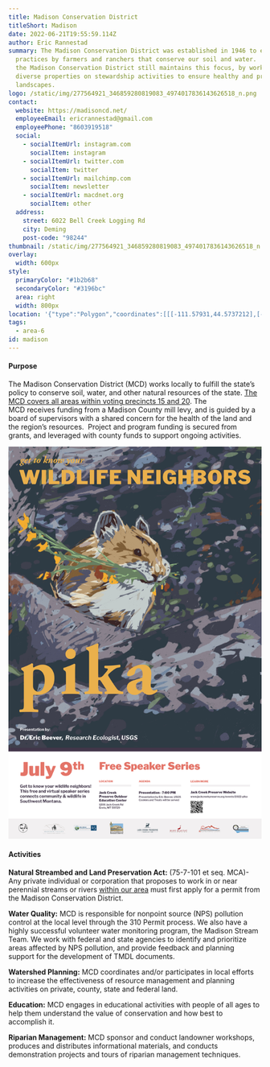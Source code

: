 ```yaml
---
title: Madison Conservation District
titleShort: Madison
date: 2022-06-21T19:55:59.114Z
author: Eric Rannestad
summary: The Madison Conservation District was established in 1946 to encourage
  practices by farmers and ranchers that conserve our soil and water.  Today,
  the Madison Conservation District still maintains this focus, by working with
  diverse properties on stewardship activities to ensure healthy and productive
  landscapes.
logo: /static/img/277564921_346859280819083_4974017836143626518_n.png
contact:
  website: https://madisoncd.net/
  employeeEmail: ericrannestad@gmail.com
  employeePhone: "8603919518"
  social:
    - socialItemUrl: instagram.com
      socialItem: instagram
    - socialItemUrl: twitter.com
      socialItem: twitter
    - socialItemUrl: mailchimp.com
      socialItem: newsletter
    - socialItemUrl: macdnet.org
      socialItem: other
  address:
    street: 6022 Bell Creek Logging Rd
    city: Deming
    post-code: "98244"
thumbnail: /static/img/277564921_346859280819083_4974017836143626518_n.png
overlay:
  width: 600px
style:
  primaryColor: "#1b2b68"
  secondaryColor: "#3196bc"
  area: right
  width: 800px
location: '{"type":"Polygon","coordinates":[[[-111.57931,44.5737212],[-111.5957551,45.4620952],[-112.5121553,45.4597323],[-112.4570578,44.4694597],[-111.9110031,44.5543936],[-111.57931,44.5737212]]]}'
tags:
  - area-6
id: madison
---
```

#### Purpose

The Madison Conservation District (MCD) works locally to fulfill the state’s policy to conserve soil, water, and other natural resources of the state. [The MCD covers all areas within voting precincts 15 and 20](https://madisoncd.net/wp-content/uploads/2013/02/CDBoundary.pdf). The MCD receives funding from a Madison County mill levy, and is guided by a board of supervisors with a shared concern for the health of the land and the region’s resources.  Project and program funding is secured from grants, and leveraged with county funds to support ongoing activities.

![](/static/img/wildlife-speakers-posters_final_digital4-1-.jpg)

#### Activities

**Natural Streambed and Land Preservation Act:** (75-7-101 et seq. MCA)- Any private individual or corporation that proposes to work in or near perennial streams or rivers [within our area](https://madisoncd.net/wp-content/uploads/2013/02/CDBoundary.pdf) must first apply for a permit from the Madison Conservation District.

**Water Quality:** MCD is responsible for nonpoint source (NPS) pollution control at the local level through the 310 Permit process. We also have a highly successful volunteer water monitoring program, the Madison Stream Team. We work with federal and state agencies to identify and prioritize areas affected by NPS pollution, and provide feedback and planning support for the development of TMDL documents.

**Watershed Planning:** MCD coordinates and/or participates in local efforts to increase the effectiveness of resource management and planning activities on private, county, state and federal land.

**Education:** MCD engages in educational activities with people of all ages to help them understand the value of conservation and how best to accomplish it.

**Riparian Management:** MCD sponsor and conduct landowner workshops, produces and distributes informational materials, and conducts demonstration projects and tours of riparian management techniques.